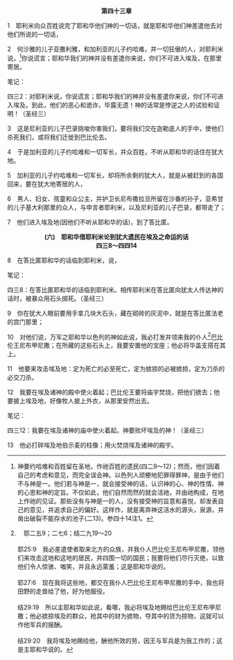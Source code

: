<p style="text-align:center;font-weight:bold;">第四十三章</p>

1　耶利米向众百姓说完了耶和华他们神的一切话，就是耶和华他们神差遣他去对他们所说的一切话，

2　何沙雅的儿子亚撒利雅，和加利亚的儿子约哈难，并一切狂傲的人，对耶利米说，[^1]你说谎言；耶和华我们的神并没有差遣你来说，你们不可进入埃及，在那里寄居。

<p id="biblebj">笔记：

<p id="biblebjzw">四三2：对耶利米说，你说谎言；耶和华我们的神并没有差遣你来说，你们不可进入埃及。到此，他们的恶心和诡诈，毕露无遗！神的话常是悖逆之人的试验和证明！（圣经三）

[^1]:神要约哈难和百姓留在圣地，作祂百姓的遗民(四二9～12)；然而，他们因着自己的考虑和意见，而完全误会神。以色列人顽梗地犯罪得罪神，是由于他们不与神是一。他们若与神是一，就会接受神的话，认识神的心、神的性情、神的心思和神的定旨。不仅如此，他们自然而然的就会活祂，并由祂构成，在地上作祂的见证。那些没有与神是一的人，没有接受神的旨意和喜悦，却发表自己的意见，并追求自己的偏好。这样作，就是离弃神这活水的源头，泉源，并凿出破裂不能存水的池子(二13)。参四十14注1。

3　这是尼利亚的儿子巴录挑唆你害我们，要将我们交在迦勒底人的手中，使他们杀死我们，或将我们迁徙到巴比伦去。

4　于是加利亚的儿子约哈难和一切军长，并众百姓，不听从耶和华的话住在犹大地。

5　加利亚的儿子约哈难和一切军长，却将所余剩的犹大人，就是从被赶到的各国回来，要在犹大地寄居的人，

6　男人、妇女、孩童和众公主，并护卫长尼布撒拉旦所留在沙番的孙子，亚希甘的儿子基大利那里的众人，与申言者耶利米，以及尼利亚的儿子巴录，都带走了；

7　他们进入埃及地(因他们不听从耶和华的话)，到了答比匿。
<p style="text-align:center;font-weight:bold;">(六)　耶和华借耶利米论到犹大遗民在埃及之命运的话<br>四三8～四四14</p>

8　在答比匿耶和华的话临到耶利米，说，

<p id="biblebj">笔记：

<p id="biblebjzw">四三8：在答比匿耶和华的话临到耶利米。相传耶利米在答比匿向犹太人传达神的话时，被暴众用石头掷死。（圣经三）

9　你在犹大人眼前要用手拿几块大石头，藏在砌砖的灰泥中，就是在答比匿法老的宫门那里；

10　对他们说，万军之耶和华以色列的神如此说，我必打发并领来我的仆人[^a]巴比伦王尼布甲尼撒；在所藏的这些石头上，我要安置他的宝座；他必将华盖支搭在其上。

[^a]:　耶二五9；二七6；结二九19～20<br><br>耶25:9　我必差遣使者取来北方的众族，并我仆人巴比伦王尼布甲尼撒，领他们来攻击这地和这地的居民，并四围一切的国民；我要将他们尽行灭绝，以致他们令人惊骇、嗤笑，并且永远蒙羞；这是耶和华说的。<br><br>耶27:6　现在我将这些地，都交在我仆人巴比伦王尼布甲尼撒的手中，我也将田野的走兽给了他，好为他服役。<br><br>结29:19　所以主耶和华如此说，看哪，我必将埃及地赐给巴比伦王尼布甲尼撒；他必掳掠埃及的群众，抢其中的财为掳物，夺其中的货为掠物，这就可以作他军兵的报酬。<br><br>结29:20　我将埃及地赐给他，酬他所效的劳，因王与军兵是为我工作的；这是主耶和华说的。

11　他要来攻击埃及地：定为死亡的必至死亡，定为掳掠的必被掳掠，定为刀杀的必交刀杀。

12　我要在埃及诸神的殿中使火着起；巴比伦王要将庙宇焚烧，把他们掳去；他要披上埃及地，好像牧人披上外衣，从那里安然出去。

<p id="biblebj">笔记：

<p id="biblebjzw">四三12：我要在埃及诸神的庙中使火着起。神要败坏埃及的神！（圣经三）

13　他必打碎埃及地伯示麦的柱像；用火焚烧埃及诸神的殿宇。
